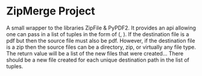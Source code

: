 # ZipMerge Project

A small wrapper to the libraries ZipFile & PyPDF2.  It provides an api allowing one can pass in a list of tuples in the form of (<source file path>, <destination file path>).  If the destination file is a pdf but then the source file must also be pdf.  However, if the destination file is a zip then the source files can be a directory, zip, or virtually any file type.  The return value will be a list of the new files that were created... There should be a new file created for each unique destination path in the list of tuples.


